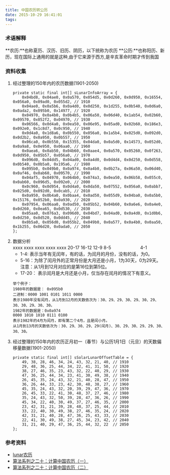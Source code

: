 ```yaml
---
title: 中国农历转公历
date: 2015-10-29 16:41:01
tags:
---
```


### 术语解释
**农历:**也称夏历、汉历、旧历、阴历，以下统称为农历
**公历:**也称阳历、新历，现在国际上通用的就是这种,由于它来源于西方,是辛亥革命时期才传到我国

### 资料收集
1.  经过整理的150年内的农历数据(1901-2050)
	```
	private static final int[] sLunarInfoArray = {
	    0x04bd8, 0x04ae0, 0x0a570, 0x054d5, 0x0d260, 0x0d950, 0x16554, 0x056a0, 0x09ad0, 0x055d2, // 1910
	    0x04ae0, 0x0a5b6, 0x0a4d0, 0x0d250, 0x1d255, 0x0b540, 0x0d6a0, 0x0ada2, 0x095b0, 0x14977, // 1920
	    0x04970, 0x0a4b0, 0x0b4b5, 0x06a50, 0x06d40, 0x1ab54, 0x02b60, 0x09570, 0x052f2, 0x04970, // 1930
	    0x06566, 0x0d4a0, 0x0ea50, 0x06e95, 0x05ad0, 0x02b60, 0x186e3, 0x092e0, 0x1c8d7, 0x0c950, // 1940
	    0x0d4a0, 0x1d8a6, 0x0b550, 0x056a0, 0x1a5b4, 0x025d0, 0x092d0, 0x0d2b2, 0x0a950, 0x0b557, // 1950
	    0x06ca0, 0x0b550, 0x15355, 0x04da0, 0x0a5d0, 0x14573, 0x052d0, 0x0a9a8, 0x0e950, 0x06aa0, // 1960
	    0x0aea6, 0x0ab50, 0x04b60, 0x0aae4, 0x0a570, 0x05260, 0x0f263, 0x0d950, 0x05b57, 0x056a0, // 1970
	    0x096d0, 0x04dd5, 0x04ad0, 0x0a4d0, 0x0d4d4, 0x0d250, 0x0d558, 0x0b540, 0x0b5a0, 0x195a6, // 1980
	    0x095b0, 0x049b0, 0x0a974, 0x0a4b0, 0x0b27a, 0x06a50, 0x06d40, 0x0af46, 0x0ab60, 0x09570, // 1990
	    0x04af5, 0x04970, 0x064b0, 0x074a3, 0x0ea50, 0x06b58, 0x055c0, 0x0ab60, 0x096d5, 0x092e0, // 2000
	    0x0c960, 0x0d954, 0x0d4a0, 0x0da50, 0x07552, 0x056a0, 0x0abb7, 0x025d0, 0x092d0, 0x0cab5, // 2010
	    0x0a950, 0x0b4a0, 0x0baa4, 0x0ad50, 0x055d9, 0x04ba0, 0x0a5b0, 0x15176, 0x052b0, 0x0a930, // 2020
	    0x07954, 0x06aa0, 0x0ad50, 0x05b52, 0x04b60, 0x0a6e6, 0x0a4e0, 0x0d260, 0x0ea65, 0x0d530, // 2030
	    0x05aa0, 0x076a3, 0x096d0, 0x04bd7, 0x04ad0, 0x0a4d0, 0x1d0b6, 0x0d250, 0x0d520, 0x0dd45, // 2040
	    0x0b5a0, 0x056d0, 0x055b2, 0x049b0, 0x0a577, 0x0a4b0, 0x0aa50, 0x1b255, 0x06d20, 0x0ada0, // 2050
	};
	```
2.  数据分析	
	xxxx		xxxx		xxxx		xxxx		xxxx
	20-17		16-12		12-9		8-5	　　　　　　	4-1
	+ 1-4: 表示当年有无闰年，有的话，为闰月的月份，没有的话，为0。
	+ 5-16：为除了闰月外的正常月份是大月还是小月，1为30天，0为29天。
		注意：从1月到12月对应的是第16位到第5位。
	+ 17-20： 表示闰月是大月还是小月，仅当存在闰月的情况下有意义。
	```
	举个例子：
	1980年的数据是： 0x095b0
	二进制：0000 1001 0101 1011 0000
	表示1980年没有闰月，从1月到12月的天数依次为：30、29、29、30、29、30、29、30、30、29、30、30。
	1982年的数据是：0x0a974
	0000 1010 1010 0111 0100
	表示1982年的4月为闰月，即有第二个4月，且是闰小月。
	从1月到13月的天数依次为：30、29、30、29、29(闰月)、30、29、30、29、29、30、30、30。
	```
3.  经过整理的150年内的农历正月初一（春节）与公历1月1日（元旦）的天数偏移量数据(1901-2050) 
	```
	private static final int[] sSolarLunarOffsetTable = {
	    49, 38, 28, 46, 34, 24, 43, 32, 21, 40, // 1910
	    29, 48, 36, 25, 44, 34, 22, 41, 31, 50, // 1920
	    38, 27, 46, 35, 23, 43, 32, 22, 40, 29, // 1930
	    47, 36, 25, 44, 34, 23, 41, 30, 49, 38, // 1940
	    26, 45, 35, 24, 43, 32, 21, 40, 28, 47, // 1950
	    36, 26, 44, 33, 23, 42, 30, 48, 38, 27, // 1960
	    45, 35, 24, 43, 32, 20, 39, 29, 47, 36, // 1970
	    26, 45, 33, 22, 41, 30, 48, 37, 27, 46, // 1980
	    35, 24, 43, 32, 50, 39, 28, 47, 36, 26, // 1990
	    45, 34, 22, 40, 30, 49, 37, 27, 46, 35, // 2000
	    23, 42, 31, 21, 39, 28, 48, 37, 25, 44, // 2010
	    33, 22, 40, 30, 49, 38, 27, 46, 35, 24, // 2020
	    42, 31, 21, 40, 28, 47, 36, 25, 43, 33, // 2030
	    22, 41, 30, 49, 38, 27, 45, 34, 23, 42, // 2040
	    31, 21, 40, 29, 47, 36, 25, 44, 32, 22  // 2050
	};
	```

### 参考资料
+ [lunar农历](http://blog.csdn.net/dreamtdp/article/details/25112129)
+ [算法系列之二十：计算中国农历（一）](http://blog.csdn.net/orbit/article/details/9210413)
+ [算法系列之二十：计算中国农历（二）](http://blog.csdn.net/orbit/article/details/9337377)

